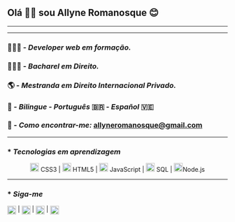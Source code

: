 ## Olá 👋🏾 sou Allyne Romanosque 😊
___
___
### 👩🏾‍💻 - _Developer web em formação._
### 👩🏾‍🎓 - _Bacharel em Direito._
### 🌎 - _Mestranda em Direito Internacional Privado._
### 👅  - _Bilingue_ - _Português_ 🇧🇷 - _Español_ 🇻🇪
### 📧 - _Como encontrar-me:_ <allyneromanosque@gmail.com>
___
### * _Tecnologias em aprendizagem_

<p align="center">
<img src="https://devicons.github.io/devicon/devicon.git/icons/css3/css3-original-wordmark.svg" alt="css3"  width="20" height="20"/> CSS3 |
<img src="https://devicons.github.io/devicon/devicon.git/icons/html5/html5-original-wordmark.svg" alt="html5"  width="20" height="20"/> HTML5 | 
<img src="https://devicons.github.io/devicon/devicon.git/icons/javascript/javascript-original.svg" alt="javascript" width="20" height="20"/> JavaScript | 
<img src="https://devicons.github.io/devicon/devicon.git/icons/postgresql/postgresql-original-wordmark.svg" alt="postgresql" width="20" height="20"/> SQL | 
<img src="https://devicons.github.io/devicon/devicon.git/icons/nodejs/nodejs-original.svg" alt="nodejs" width="20" height="20"/>Node.js
</p>

___
### * _Siga-me_ 

<a href="https://twitter.com/a_romanosque" target="blank"><img align="center" src="https://cdn.jsdelivr.net/npm/simple-icons@3.0.1/icons/twitter.svg" alt="allyneromanosque" height="20" width="20" /></a> | 
<a href="https://www.linkedin.com/in/allyneromanosque/" target="blank"><img align="center" src="https://cdn.jsdelivr.net/npm/simple-icons@3.0.1/icons/linkedin.svg" alt="allyneromanosque" height="20" width="20" /></a> |
<a href="https://www.facebook.com/romanosqueallyne" target="blank"><img align="center" src="https://cdn.jsdelivr.net/npm/simple-icons@3.0.1/icons/facebook.svg" alt="allyneromanosque" height="20" width="20" /></a> |
<a href="https://www.instagram.com/a.romanosque/" target="blank"><img align="center" src="https://cdn.jsdelivr.net/npm/simple-icons@3.0.1/icons/instagram.svg" alt="allyneromanosque" height="20" width="20" /></a>

<!--
**allyneromanosque/allyneromanosque** is a ✨ _special_ ✨ repository because its `README.md` (this file) appears on your GitHub profile.

Here are some ideas to get you started:

- 🔭 I’m currently working on ...
- 🌱 I’m currently learning ...
- 👯 I’m looking to collaborate on ...
- 🤔 I’m looking for help with ...
- 💬 Ask me about ...
- 📫 How to reach me: ...
- 😄 Pronouns: ...
- ⚡ Fun fact: ...
-->
